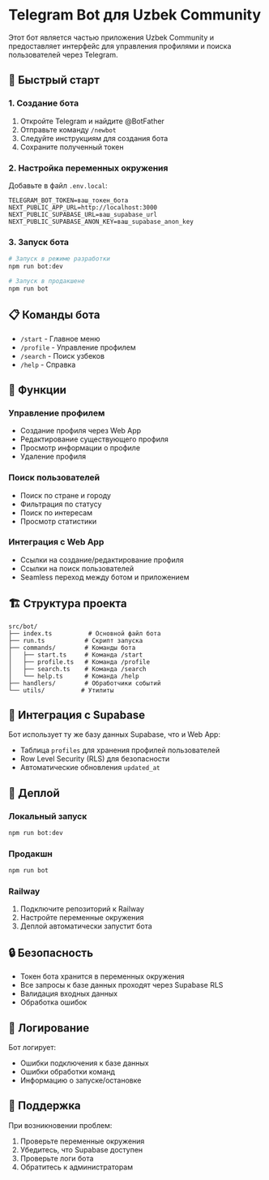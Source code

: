 # Telegram Bot для Uzbek Community

Этот бот является частью приложения Uzbek Community и предоставляет интерфейс для управления профилями и поиска пользователей через Telegram.

## 🚀 Быстрый старт

### 1. Создание бота

1. Откройте Telegram и найдите @BotFather
2. Отправьте команду `/newbot`
3. Следуйте инструкциям для создания бота
4. Сохраните полученный токен

### 2. Настройка переменных окружения

Добавьте в файл `.env.local`:

```env
TELEGRAM_BOT_TOKEN=ваш_токен_бота
NEXT_PUBLIC_APP_URL=http://localhost:3000
NEXT_PUBLIC_SUPABASE_URL=ваш_supabase_url
NEXT_PUBLIC_SUPABASE_ANON_KEY=ваш_supabase_anon_key
```

### 3. Запуск бота

```bash
# Запуск в режиме разработки
npm run bot:dev

# Запуск в продакшене
npm run bot
```

## 📋 Команды бота

- `/start` - Главное меню
- `/profile` - Управление профилем
- `/search` - Поиск узбеков
- `/help` - Справка

## 🔧 Функции

### Управление профилем
- Создание профиля через Web App
- Редактирование существующего профиля
- Просмотр информации о профиле
- Удаление профиля

### Поиск пользователей
- Поиск по стране и городу
- Фильтрация по статусу
- Поиск по интересам
- Просмотр статистики

### Интеграция с Web App
- Ссылки на создание/редактирование профиля
- Ссылки на поиск пользователей
- Seamless переход между ботом и приложением

## 🏗️ Структура проекта

```
src/bot/
├── index.ts          # Основной файл бота
├── run.ts           # Скрипт запуска
├── commands/        # Команды бота
│   ├── start.ts     # Команда /start
│   ├── profile.ts   # Команда /profile
│   ├── search.ts    # Команда /search
│   └── help.ts      # Команда /help
├── handlers/        # Обработчики событий
└── utils/          # Утилиты
```

## 🔗 Интеграция с Supabase

Бот использует ту же базу данных Supabase, что и Web App:

- Таблица `profiles` для хранения профилей пользователей
- Row Level Security (RLS) для безопасности
- Автоматические обновления `updated_at`

## 🚀 Деплой

### Локальный запуск
```bash
npm run bot:dev
```

### Продакшн
```bash
npm run bot
```

### Railway
1. Подключите репозиторий к Railway
2. Настройте переменные окружения
3. Деплой автоматически запустит бота

## 🔒 Безопасность

- Токен бота хранится в переменных окружения
- Все запросы к базе данных проходят через Supabase RLS
- Валидация входных данных
- Обработка ошибок

## 📝 Логирование

Бот логирует:
- Ошибки подключения к базе данных
- Ошибки обработки команд
- Информацию о запуске/остановке

## 🤝 Поддержка

При возникновении проблем:
1. Проверьте переменные окружения
2. Убедитесь, что Supabase доступен
3. Проверьте логи бота
4. Обратитесь к администраторам 